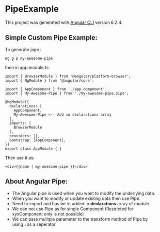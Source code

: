 # PipeExample

This project was generated with [Angular CLI](https://github.com/angular/angular-cli) version 6.2.4.

## Simple Custom Pipe Example:
To generate pipe :

```
ng g p my-awesome-pipe
```

then in app.module.ts:

```
import { BrowserModule } from '@angular/platform-browser';
import { NgModule } from '@angular/core';

import { AppComponent } from './app.component';
import { My-Awesome-Pipe } from './my-awesome-pipe.pipe';

@NgModule({
  declarations: [
    AppComponent,
    My-Awesome-Pipe <-- Add in declarations array
  ],
  imports: [
    BrowserModule
  ],
  providers: [],
  bootstrap: [AppComponent],
})
export class AppModule { }
```

Then use it as:

```
<div>{{name | my-awesome-pipe }}</div>
```

<h2>About Angular Pipe:</h2>
<div>
  <ul>
    <li>The Angular pipe is used when you want to modify the underlying data.</li>
    <li>When you want to modify or update existing data then use Pipe.</li>
    <li>Need to import and has be to added in <b>declarations</b> array of module</li>
    <li>We can not use Pipe as for single Component (Restricted for xyxComponent only is not possible)</li>
    <li>We can pass mulitple parameter to the transform method of Pipe by using <b><i>:</i></b> as a seperator</li>
  </ul>
</div>

